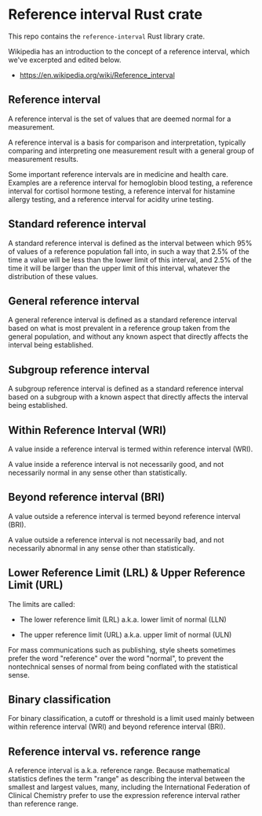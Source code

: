 # Reference interval Rust crate

This repo contains the `reference-interval` Rust library crate.

Wikipedia has an introduction to the concept of a reference interval, which we've excerpted and edited below.

* <https://en.wikipedia.org/wiki/Reference_interval>

## Reference interval

A reference interval is the set of values that are deemed normal for a
measurement.

A reference interval is a basis for comparison and interpretation, typically
comparing and interpreting one measurement result with a general group of
measurement results.

Some important reference intervals are in medicine and health care. Examples are
a reference interval for hemoglobin blood testing, a reference interval for
cortisol hormone testing, a reference interval for histamine allergy testing,
and a reference interval for acidity urine testing.

## Standard reference interval

A standard reference interval is defined as the interval between which 95% of
values of a reference population fall into, in such a way that 2.5% of the time
a value will be less than the lower limit of this interval, and 2.5% of the time
it will be larger than the upper limit of this interval, whatever the
distribution of these values.

## General reference interval

A general reference interval is defined as a standard reference interval based
on what is most prevalent in a reference group taken from the general
population, and without any known aspect that directly affects the interval
being established.

## Subgroup reference interval

A subgroup reference interval is defined as a standard reference interval based
on a subgroup with a known aspect that directly affects the interval being
established.

## Within Reference Interval (WRI)

A value inside a reference interval is termed within reference interval (WRI). 

A value inside a reference interval is not necessarily good, and not necessarily
normal in any sense other than statistically.

## Beyond reference interval (BRI)

A value outside a reference interval is termed beyond reference interval (BRI).

A value outside a reference interval is not necessarily bad, and not necessarily
abnormal in any sense other than statistically.

## Lower Reference Limit (LRL) & Upper Reference Limit (URL)

The limits are called:

* The lower reference limit (LRL) a.k.a. lower limit of normal (LLN)

* The upper reference limit (URL) a.k.a. upper limit of normal (ULN)  
  
For mass communications such as publishing, style sheets sometimes prefer the
word "reference" over the word "normal", to prevent the nontechnical senses of
normal from being conflated with the statistical sense.

## Binary classification

For binary classification, a cutoff or threshold is a limit used mainly between
within reference interval (WRI) and beyond reference interval (BRI).

## Reference interval vs. reference range

A reference interval is a.k.a. reference range. Because mathematical statistics
defines the term "range" as describing the interval between the smallest and
largest values, many, including the International Federation of Clinical
Chemistry prefer to use the expression reference interval rather than reference
range.
